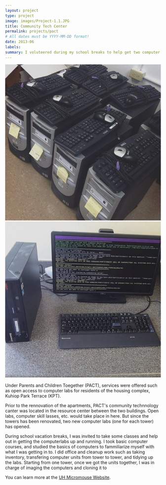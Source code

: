```yaml
---
layout: project
type: project
image: images/Project-1.1.JPG
title: Community Tech Center
permalink: projects/pact
# All dates must be YYYY-MM-DD format!
date: 2013-06
labels:
summary: I voluteered during my school breaks to help get two computer labs running in my apartment complex.
---
```


<div class="ui small rounded images">
  <img class="ui image" src="../images/Project-1.1.JPG">
  <img class="ui image" src="../images/Project-1.2.jpg">
</div>

Under Parents and Children Toegether (PACT), services were offered such as open access to computer labs for residents of the housing complex, Kuhiop Park Terrace (KPT).

Prior to the rennovation of the apartments, PACT's community technnology canter was located in the resource center between the two buildings. Open labs, computer skill lasses, etc. would take place in here. But since the towers has been renovated, two new computer labs (one for each tower) has opened.

During school vacation breaks, I was invited to take some classes and help out in getting the computerlabs up and running. I took basic computer courses, and studied the basics of computers to fammiliarize myself with what I was getting in to. I did office and cleanup work such as taking inventory, transfering computer units from tower to tower, and tidying up the labs. Starting from one tower, once we got the units together, I was in charge of imaging the computers and cloning it to 

You can learn more at the [UH Micromouse Website](http://www-ee.eng.hawaii.edu/~mmouse/about.html).



